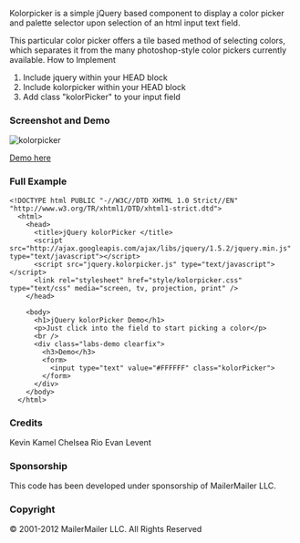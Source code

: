 Kolorpicker is a simple jQuery based component to display a color picker and palette selector upon selection of an html input text field.

This particular color picker offers a tile based method of selecting colors, which separates it from the many photoshop-style color pickers currently available.
How to Implement

1. Include jquery within your HEAD block
2. Include kolorpicker within your HEAD block
3. Add class "kolorPicker" to your input field 

### Screenshot and Demo ###

![kolorpicker](http://www.mailermailer.com/images/labs/picker.jpg)

[Demo here](http://www.mailermailer.com/labs/projects/jQuery-kolorPicker.rwp)

### Full Example ###

    <!DOCTYPE html PUBLIC "-//W3C//DTD XHTML 1.0 Strict//EN" "http://www.w3.org/TR/xhtml1/DTD/xhtml1-strict.dtd">
      <html>
        <head>
          <title>jQuery kolorPicker </title>
          <script src="http://ajax.googleapis.com/ajax/libs/jquery/1.5.2/jquery.min.js" type="text/javascript"></script>
          <script src="jquery.kolorpicker.js" type="text/javascript"></script>
          <link rel="stylesheet" href="style/kolorpicker.css" type="text/css" media="screen, tv, projection, print" />
        </head>

        <body>
          <h1>jQuery kolorPicker Demo</h1>
          <p>Just click into the field to start picking a color</p>
          <br />
          <div class="labs-demo clearfix">
            <h3>Demo</h3>
            <form>
              <input type="text" value="#FFFFFF" class="kolorPicker">
            </form>
          </div>
        </body>
      </html>

### Credits ###

Kevin Kamel
Chelsea Rio
Evan Levent 

### Sponsorship ###

This code has been developed under sponsorship of MailerMailer LLC.

### Copyright ###

© 2001-2012 MailerMailer LLC. All Rights Reserved 